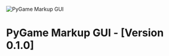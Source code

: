 ![PyGame Markup GUI](https://github.com/SaxonRah/pygame-gui-extensions/blob/main/images/pygame_markup_gui.png "PyGame Markup GUI")

# PyGame Markup GUI - [Version 0.1.0]